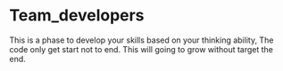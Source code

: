 # Team_developers
This is a phase to develop your skills based on your thinking ability, The code only get start not to end. This will going to grow without target the end.
